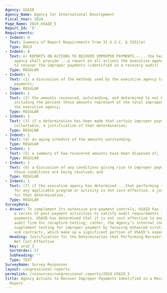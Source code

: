 ```yaml
---
Agency: USAID
Agency_Name: Agency for International Development
Fiscal_Year: 2024
Page_Name: 2024_USAID_5
Report_Id: '5'
Requirements:
- Indent: 0
  Text: Summary of Report Requirements from 31 U.S.C. § 3352(e)
  Type: BOLD
- Indent: 0
  Text: e) REPORTS ON ACTIONS TO RECOVER IMPROPER PAYMENTS.—... the head of the executive
    agency shall provide ...a report on all actions the executive agency is taking
    to recover the improper payments (identified in a recovery audit) ..including—
  Type: REGULAR
- Indent: 1
  Text: (1) a discussion of the methods used by the executive agency to recover improper
    payments;
  Type: REGULAR
- Indent: 1
  Text: (2) the amounts recovered, outstanding, and determined to not be collectable,
    including the percent those amounts represent of the total improper payments of
    the executive agency;
  Type: REGULAR
- Indent: 1
  Text: (3) if a determination has been made that certain improper payments are not
    collectable, a justification of that determination;
  Type: REGULAR
- Indent: 1
  Text: (4) an aging schedule of the amounts outstanding;
  Type: REGULAR
- Indent: 1
  Text: (5) a summary of how recovered amounts have been disposed of;
  Type: REGULAR
- Indent: 1
  Text: (6) a discussion of any conditions giving rise to improper payments and how
    those conditions are being resolved; and
  Type: REGULAR
- Indent: 1
  Text: (7) if the executive agency has determined ...that performing recovery audits
    for any applicable program or activity is not cost-effective, a justification
    for that determination.
  Type: REGULAR
SurveyData:
- Answer: To complement its extensive pre-payment controls, USAID has implemented
    a series of post-payment activities to satisfy audit requirements for recapturing
    payments. USAID has determined that it is not cost effective to engage a contracted
    audit firm for recapture-testing; rather, the Agency’s internal control activities
    supplement testing for improper payment by focusing enhanced scrutiny on grants
    and contracts, which make up a significant portion of USAID’s expenditures.
  Heading: Justification for the Determination that Performing Recovery Audits are
    Not Cost-Effective
  Key: ara2_3
  SortOrder: 17
  Subheading: ''
  Type: TEXT
SurveyName: Survey Responses
layout: congressional-reports
permalink: /resources/congressional-reports/2024_USAID_5
title: Agency Actions to Recover Improper Payments Identified in a Recovery Audit
  Report
---
```

